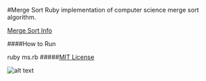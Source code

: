 #Merge Sort
Ruby implementation of computer science merge sort algorithm.

[Merge Sort Info](http://en.wikibooks.org/wiki/Algorithm_Implementation/Sorting/Merge_sort#Ruby)

####How to Run

  ruby ms.rb
#####[MIT License](http://johnjensen.mit-license.org)

![alt text](http://upload.wikimedia.org/wikipedia/commons/c/cc/Merge-sort-example-300px.gif)



